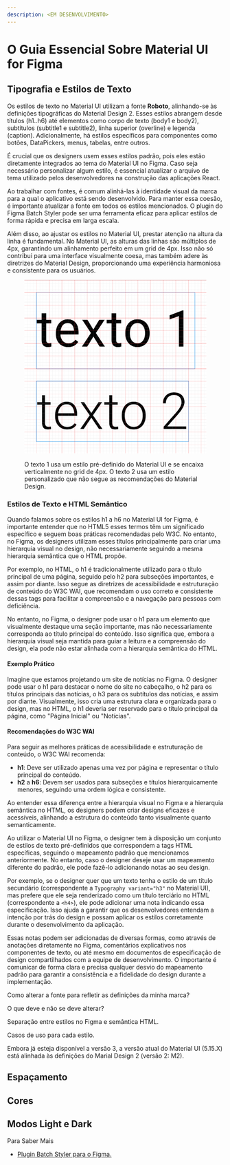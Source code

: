 ```yaml
---
description: <EM DESENVOLVIMENTO>
---
```


# O Guia Essencial Sobre Material UI for Figma

## Tipografia e Estilos de Texto

Os estilos de texto no Material UI utilizam a fonte **Roboto**, alinhando-se às definições tipográficas do Material Design 2. Esses estilos abrangem desde títulos (h1..h6) até elementos como corpo de texto (body1 e body2), subtítulos (subtitle1 e subtitle2), linha superior (overline) e legenda (caption). Adicionalmente, há estilos específicos para componentes como botões, DataPickers, menus, tabelas, entre outros.

É crucial que os designers usem esses estilos padrão, pois eles estão diretamente integrados ao tema do Material UI no Figma. Caso seja necessário personalizar algum estilo, é essencial atualizar o arquivo de tema utilizado pelos desenvolvedores na construção das aplicações React.

Ao trabalhar com fontes, é comum alinhá-las à identidade visual da marca para a qual o aplicativo está sendo desenvolvido. Para manter essa coesão, é importante atualizar a fonte em todos os estilos mencionados. O plugin do Figma Batch Styler pode ser uma ferramenta eficaz para aplicar estilos de forma rápida e precisa em larga escala.

Além disso, ao ajustar os estilos no Material UI, prestar atenção na altura da linha é fundamental. No Material UI, as alturas das linhas são múltiplos de 4px, garantindo um alinhamento perfeito em um grid de 4px. Isso não só contribui para uma interface visualmente coesa, mas também adere às diretrizes do Material Design, proporcionando uma experiência harmoniosa e consistente para os usuários.

<figure><img src="../.gitbook/assets/image (4).png" alt=""><figcaption><p>O texto 1 usa um estilo pré-definido do Material UI e se encaixa verticalmente no grid de 4px. O texto 2 usa um estilo personalizado que não segue as recomendações do Material Design.</p></figcaption></figure>

### Estilos de Texto e HTML Semântico

Quando falamos sobre os estilos h1 a h6 no Material UI for Figma, é importante entender que no HTML5 esses termos têm um significado específico e seguem boas práticas recomendadas pelo W3C. No entanto, no Figma, os designers utilizam esses títulos principalmente para criar uma hierarquia visual no design, não necessariamente seguindo a mesma hierarquia semântica que o HTML propõe.

Por exemplo, no HTML, o h1 é tradicionalmente utilizado para o título principal de uma página, seguido pelo h2 para subseções importantes, e assim por diante. Isso segue as diretrizes de acessibilidade e estruturação de conteúdo do W3C WAI, que recomendam o uso correto e consistente dessas tags para facilitar a compreensão e a navegação para pessoas com deficiência.

No entanto, no Figma, o designer pode usar o h1 para um elemento que visualmente destaque uma seção importante, mas não necessariamente corresponda ao título principal do conteúdo. Isso significa que, embora a hierarquia visual seja mantida para guiar a leitura e a compreensão do design, ela pode não estar alinhada com a hierarquia semântica do HTML.

#### Exemplo Prático

Imagine que estamos projetando um site de notícias no Figma. O designer pode usar o h1 para destacar o nome do site no cabeçalho, o h2 para os títulos principais das notícias, o h3 para os subtítulos das notícias, e assim por diante. Visualmente, isso cria uma estrutura clara e organizada para o design, mas no HTML, o h1 deveria ser reservado para o título principal da página, como "Página Inicial" ou "Notícias".

#### Recomendações do W3C WAI

Para seguir as melhores práticas de acessibilidade e estruturação de conteúdo, o W3C WAI recomenda:

* **h1**: Deve ser utilizado apenas uma vez por página e representar o título principal do conteúdo.
* **h2** a **h6**: Devem ser usados para subseções e títulos hierarquicamente menores, seguindo uma ordem lógica e consistente.

Ao entender essa diferença entre a hierarquia visual no Figma e a hierarquia semântica no HTML, os designers podem criar designs eficazes e acessíveis, alinhando a estrutura do conteúdo tanto visualmente quanto semanticamente.

Ao utilizar o Material UI no Figma, o designer tem à disposição um conjunto de estilos de texto pré-definidos que correspondem a tags HTML específicas, seguindo o mapeamento padrão que mencionamos anteriormente. No entanto, caso o designer deseje usar um mapeamento diferente do padrão, ele pode fazê-lo adicionando notas ao seu design.

Por exemplo, se o designer quer que um texto tenha o estilo de um título secundário (correspondente a `Typography variant="h3"` no Material UI), mas prefere que ele seja renderizado como um título terciário no HTML (correspondente a `<h4>`), ele pode adicionar uma nota indicando essa especificação. Isso ajuda a garantir que os desenvolvedores entendam a intenção por trás do design e possam aplicar os estilos corretamente durante o desenvolvimento da aplicação.

Essas notas podem ser adicionadas de diversas formas, como através de anotações diretamente no Figma, comentários explicativos nos componentes de texto, ou até mesmo em documentos de especificação de design compartilhados com a equipe de desenvolvimento. O importante é comunicar de forma clara e precisa qualquer desvio do mapeamento padrão para garantir a consistência e a fidelidade do design durante a implementação.















Como alterar a fonte para refletir as definições da minha marca?

O que deve e não se deve alterar?

Separação entre estilos no Figma e semântica HTML.

Casos de uso para cada estilo.

Embora já esteja disponível a versão 3, a versão atual do Material UI (5.15.X) está alinhada às definições do Marial Design 2 (versão 2: M2).





## Espaçamento

## Cores

## Modos Light e Dark



Para Saber Mais

* [Plugin Batch Styler para o Figma.](https://www.figma.com/community/plugin/818203235789864127/batch-styler)




